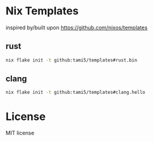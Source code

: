 # Nix Templates

inspired by/built upon https://github.com/nixos/templates


## rust
```sh
nix flake init -t github:tami5/templates#rust.bin
```

## clang
```sh
nix flake init -t github:tami5/templates#clang.hello
```

# License
MIT license
